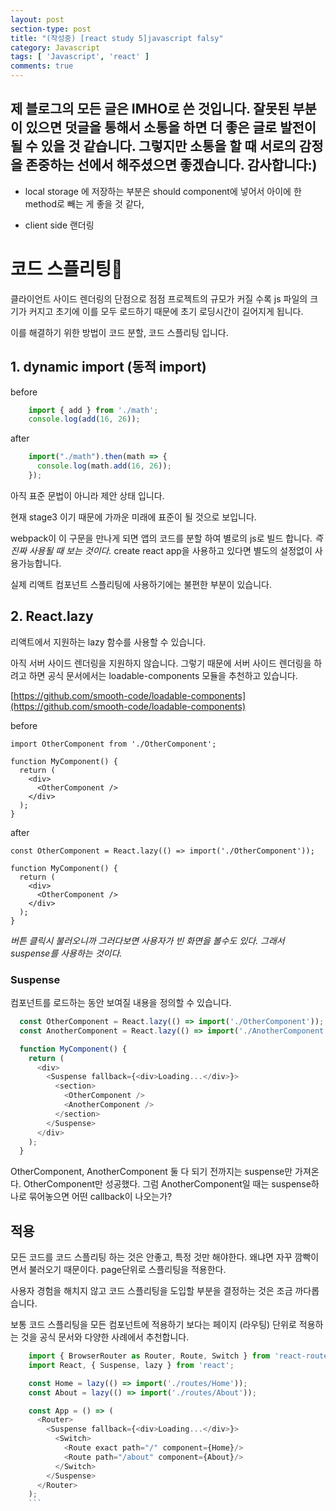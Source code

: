 ```yaml
---
layout: post
section-type: post
title: "(작성중) [react study 5]javascript falsy"
category: Javascript
tags: [ 'Javascript', 'react' ]
comments: true
---
```

제 블로그의 모든 글은 IMHO로 쓴 것입니다.
잘못된 부분이 있으면 덧글을 통해서 소통을 하면 더 좋은 글로 발전이 될 수 있을 것 같습니다.
그렇지만 소통을 할 때 서로의 감정을 존중하는 선에서 해주셨으면 좋겠습니다.
감사합니다:)
---

- local storage 에 저장하는 부분은
should component에 넣어서 아이에 한 method로 빼는 게 좋을 것 같다,

- client side 랜더링


# 코드 스플리팅
클라이언트 사이드 렌더링의 단점으로 점점 프로젝트의 규모가 커질 수록 js 파일의 크기가 커지고 초기에 이를 모두 로드하기 때문에 초기 로딩시간이 길어지게 됩니다.

이를 해결하기 위한 방법이 코드 분할, 코드 스플리팅 입니다.

## 1. dynamic import (동적 import)

before
```js
    import { add } from './math';
    console.log(add(16, 26));
```
after
``` js
    import("./math").then(math => {
      console.log(math.add(16, 26));
    });
```


아직 표준 문법이 아니라 제안 상태 입니다.

현재 stage3 이기 때문에 가까운 미래에 표준이 될 것으로 보입니다.

webpack이 이 구문을 만나게 되면 앱의 코드를 분할 하여 별로의 js로 빌드 합니다.
*즉 진짜 사용될 때 보는 것이다.*
 create react app을 사용하고 있다면 별도의 설정없이 사용가능합니다.

실제 리액트 컴포넌트 스플리팅에 사용하기에는 불편한 부분이 있습니다.


## 2. React.lazy

리액트에서 지원하는 lazy 함수를 사용할 수 있습니다.

아직 서버 사이드 렌더링을 지원하지 않습니다. 그렇기 때문에 서버 사이드 렌더링을 하려고 하면 공식 문서에서는 loadable-components 모듈을  추천하고 있습니다.

[https://github.com/smooth-code/loadable-components](https://github.com/smooth-code/loadable-components)

before

    import OtherComponent from './OtherComponent';

    function MyComponent() {
      return (
        <div>
          <OtherComponent />
        </div>
      );
    }

after

    const OtherComponent = React.lazy(() => import('./OtherComponent'));

    function MyComponent() {
      return (
        <div>
          <OtherComponent />
        </div>
      );
    }

*버튼 클릭시 불러오니까 그러다보면 사용자가 빈 화면을 볼수도 있다.
그래서 suspense를 사용하는 것이다.*
### Suspense

컴포넌트를 로드하는 동안 보여질 내용을 정의할 수 있습니다.
``` js
  const OtherComponent = React.lazy(() => import('./OtherComponent'));
  const AnotherComponent = React.lazy(() => import('./AnotherComponent'));

  function MyComponent() {
    return (
      <div>
        <Suspense fallback={<div>Loading...</div>}>
          <section>
            <OtherComponent />
            <AnotherComponent />
          </section>
        </Suspense>
      </div>
    );
  }
```

OtherComponent, AnotherComponent 둘 다 되기 전까지는 suspense만 가져온다.
OtherComponent만 성공했다. 그럼 AnotherComponent일 때는 suspense하나로 묶어놓으면 어떤 callback이 나오는가?

## 적용

모든 코드를 코드 스플리팅 하는 것은 안좋고, 특정 것만 해야한다.
왜냐면 자꾸 깜빡이면서 불러오기 때문이다.
page단위로 스플리팅을 적용한다.

사용자 경험을 해치지 않고 코드 스플리팅을 도입할 부분을 결정하는 것은 조금 까다롭습니다.

보통 코드 스플리팅을 모든 컴포넌트에 적용하기 보다는 페이지 (라우팅) 단위로 적용하는 것을 공식 문서와 다양한 사례에서 추천합니다.
``` js
    import { BrowserRouter as Router, Route, Switch } from 'react-router-dom';
    import React, { Suspense, lazy } from 'react';

    const Home = lazy(() => import('./routes/Home'));
    const About = lazy(() => import('./routes/About'));

    const App = () => (
      <Router>
        <Suspense fallback={<div>Loading...</div>}>
          <Switch>
            <Route exact path="/" component={Home}/>
            <Route path="/about" component={About}/>
          </Switch>
        </Suspense>
      </Router>
    );
    ```
